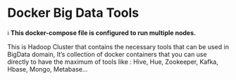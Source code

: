 # Docker Big Data Tools
:information_source: **This docker-compose file is configured to run multiple nodes.**

This is Hadoop Cluster that contains the necessary tools that can be used in BigData domain, It’s collection of docker containers that you can use directly to have the maximum of tools like : Hive, Hue, Zookeeper, Kafka, Hbase, Mongo, Metabase...
